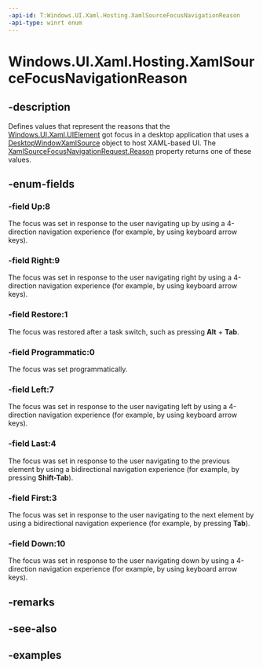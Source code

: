 ```yaml
---
-api-id: T:Windows.UI.Xaml.Hosting.XamlSourceFocusNavigationReason
-api-type: winrt enum
---
```


<!-- Enumeration syntax.
public enum XamlSourceFocusNavigationReason : int
-->

# Windows.UI.Xaml.Hosting.XamlSourceFocusNavigationReason

## -description
Defines values that represent the reasons that the [Windows.UI.Xaml.UIElement](../windows.ui.xaml/uielement.md) got focus in a desktop application that uses a [DesktopWindowXamlSource](desktopwindowxamlsource.md) object to host XAML-based UI. The [XamlSourceFocusNavigationRequest.Reason](xamlsourcefocusnavigationrequest_reason.md) property returns one of these values.

## -enum-fields
### -field Up:8
The focus was set in response to the user navigating up by using a 4-direction navigation experience (for example, by using keyboard arrow keys).

### -field Right:9
The focus was set in response to the user navigating right by using a 4-direction navigation experience (for example, by using keyboard arrow keys).

### -field Restore:1
The focus was restored after a task switch, such as pressing **Alt** + **Tab**.

### -field Programmatic:0
The focus was set programmatically.

### -field Left:7
The focus was set in response to the user navigating left by using a 4-direction navigation experience (for example, by using keyboard arrow keys).

### -field Last:4
The focus was set in response to the user navigating to the previous element by using a bidirectional navigation experience (for example, by pressing **Shift-Tab**).

### -field First:3
The focus was set in response to the user navigating to the next element by using a bidirectional navigation experience (for example, by pressing **Tab**).

### -field Down:10
The focus was set in response to the user navigating down by using a 4-direction navigation experience (for example, by using keyboard arrow keys).

## -remarks

## -see-also

## -examples
